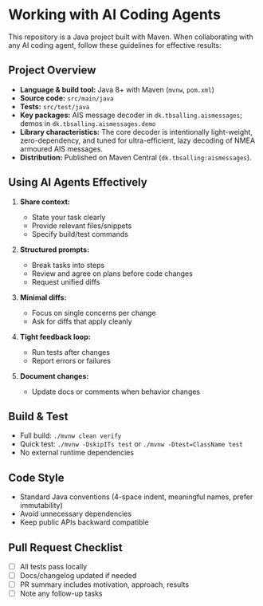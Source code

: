 # Working with AI Coding Agents

This repository is a Java project built with Maven. When collaborating with any AI coding agent, follow these guidelines for effective results:

## Project Overview

- **Language & build tool:** Java 8+ with Maven (`mvnw`, `pom.xml`)
- **Source code:** `src/main/java`
- **Tests:** `src/test/java`
- **Key packages:** AIS message decoder in `dk.tbsalling.aismessages`; demos in `dk.tbsalling.aismessages.demo`
- **Library characteristics:** The core decoder is intentionally light-weight, zero-dependency, and tuned for
  ultra-efficient, lazy decoding of NMEA armoured AIS messages.
- **Distribution:** Published on Maven Central (`dk.tbsalling:aismessages`).

## Using AI Agents Effectively

1. **Share context:**  
   - State your task clearly  
   - Provide relevant files/snippets  
   - Specify build/test commands

2. **Structured prompts:**  
   - Break tasks into steps  
   - Review and agree on plans before code changes  
   - Request unified diffs

3. **Minimal diffs:**  
   - Focus on single concerns per change  
   - Ask for diffs that apply cleanly

4. **Tight feedback loop:**  
   - Run tests after changes  
   - Report errors or failures

5. **Document changes:**  
   - Update docs or comments when behavior changes

## Build & Test

- Full build: `./mvnw clean verify`
- Quick test: `./mvnw -DskipITs test` or `./mvnw -Dtest=ClassName test`
- No external runtime dependencies

## Code Style

- Standard Java conventions (4-space indent, meaningful names, prefer immutability)
- Avoid unnecessary dependencies
- Keep public APIs backward compatible

## Pull Request Checklist

- [ ] All tests pass locally
- [ ] Docs/changelog updated if needed
- [ ] PR summary includes motivation, approach, results
- [ ] Note any follow-up tasks
